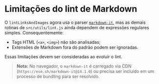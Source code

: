 # Limitações do lint de Markdown

O `lintLinksAndImages` agora usa o parser [`markdown-it`](https://github.com/markdown-it/markdown-it),
mas as demais rotinas de `src/utils/lint.js` ainda dependem de expressões regulares simples.
Consequentemente:

- Tags HTML (`<a>`, `<img>`) não são analisadas;
- Extensões de Markdown fora do padrão podem ser ignoradas.

Essas limitações devem ser consideradas ao evoluir o lint.

> **Nota:** No navegador, o `markdown-it` é carregado via CDN
(`https://esm.sh/markdown-it@14.1.0`) ou precisa ser incluído em um
processo de bundling para ser resolvido.
